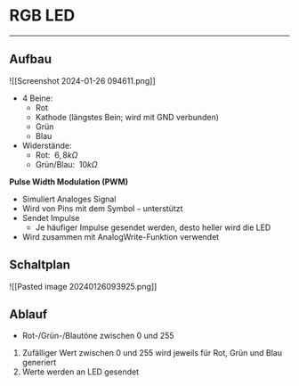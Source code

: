 # RGB LED
___
## Aufbau
![[Screenshot 2024-01-26 094611.png]]
- 4 Beine:
	- Rot
	- Kathode (längstes Bein; wird mit GND verbunden)
	- Grün
	- Blau
- Widerstände:
	- Rot: $~6,8kΩ$
	- Grün/Blau: $~10kΩ$

**Pulse Width Modulation (PWM)**
- Simuliert Analoges Signal
- Wird von Pins mit dem Symbol `~` unterstützt
- Sendet Impulse
	- Je häufiger Impulse gesendet werden, desto heller wird die LED
- Wird zusammen mit AnalogWrite-Funktion verwendet
## Schaltplan
![[Pasted image 20240126093925.png]]
## Ablauf
- Rot-/Grün-/Blautöne zwischen 0 und 255

1. Zufälliger Wert zwischen 0 und 255 wird jeweils für Rot, Grün und Blau generiert
2. Werte werden an LED gesendet
